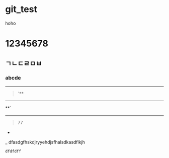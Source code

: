 # git_test
hoho
# 12345678

## ㄱㄴㄷㄹㅁㅂ

### abcde




***
> `**
***
**`


***
> 77

* 

_
dfasdgfhskdjryyehdjsfhalsdkasdflkjh

```
dfdfdff
```
